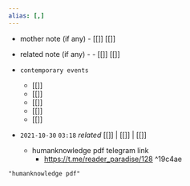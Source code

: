 ```yaml
---
alias: [,]
---
```

- mother note (if any)
		- [[]] [[]]
- related note (if any) -
		- [[]] [[]]
- `contemporary events`
	- [[]]
	- [[]]
	- [[]]
	- [[]]
	- [[]]

- `2021-10-30`  `03:18` _related_ [[]] | [[]] | [[]]
	- humanknowledge pdf telegram link
		- https://t.me/reader_paradise/128 ^19c4ae

```query
"humanknowledge pdf"
```